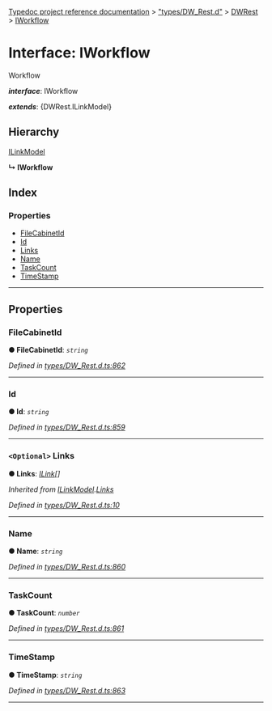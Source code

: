 [Typedoc project reference documentation](../README.md) > ["types/DW_Rest.d"](../modules/_types_dw_rest_d_.md) > [DWRest](../modules/_types_dw_rest_d_.dwrest.md) > [IWorkflow](../interfaces/_types_dw_rest_d_.dwrest.iworkflow.md)

# Interface: IWorkflow

Workflow

*__interface__*: IWorkflow

*__extends__*: {DWRest.ILinkModel}

## Hierarchy

 [ILinkModel](_types_dw_rest_d_.dwrest.ilinkmodel.md)

**↳ IWorkflow**

## Index

### Properties

* [FileCabinetId](_types_dw_rest_d_.dwrest.iworkflow.md#filecabinetid)
* [Id](_types_dw_rest_d_.dwrest.iworkflow.md#id)
* [Links](_types_dw_rest_d_.dwrest.iworkflow.md#links)
* [Name](_types_dw_rest_d_.dwrest.iworkflow.md#name)
* [TaskCount](_types_dw_rest_d_.dwrest.iworkflow.md#taskcount)
* [TimeStamp](_types_dw_rest_d_.dwrest.iworkflow.md#timestamp)

---

## Properties

<a id="filecabinetid"></a>

###  FileCabinetId

**● FileCabinetId**: *`string`*

*Defined in [types/DW_Rest.d.ts:862](https://github.com/DocuWare/REST-Sample-TS/blob/22cf36b/src/types/DW_Rest.d.ts#L862)*

___
<a id="id"></a>

###  Id

**● Id**: *`string`*

*Defined in [types/DW_Rest.d.ts:859](https://github.com/DocuWare/REST-Sample-TS/blob/22cf36b/src/types/DW_Rest.d.ts#L859)*

___
<a id="links"></a>

### `<Optional>` Links

**● Links**: *[ILink](_types_dw_rest_d_.dwrest.ilink.md)[]*

*Inherited from [ILinkModel](_types_dw_rest_d_.dwrest.ilinkmodel.md).[Links](_types_dw_rest_d_.dwrest.ilinkmodel.md#links)*

*Defined in [types/DW_Rest.d.ts:10](https://github.com/DocuWare/REST-Sample-TS/blob/22cf36b/src/types/DW_Rest.d.ts#L10)*

___
<a id="name"></a>

###  Name

**● Name**: *`string`*

*Defined in [types/DW_Rest.d.ts:860](https://github.com/DocuWare/REST-Sample-TS/blob/22cf36b/src/types/DW_Rest.d.ts#L860)*

___
<a id="taskcount"></a>

###  TaskCount

**● TaskCount**: *`number`*

*Defined in [types/DW_Rest.d.ts:861](https://github.com/DocuWare/REST-Sample-TS/blob/22cf36b/src/types/DW_Rest.d.ts#L861)*

___
<a id="timestamp"></a>

###  TimeStamp

**● TimeStamp**: *`string`*

*Defined in [types/DW_Rest.d.ts:863](https://github.com/DocuWare/REST-Sample-TS/blob/22cf36b/src/types/DW_Rest.d.ts#L863)*

___

